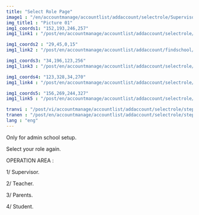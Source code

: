 ```yaml
---
title: "Select Role Page"
image1 : "/en/accountmanage/accountlist/addaccount/selectrole/Supervisor.png"
img_title1 : "Picture 01"
img1_coords1: "152,193,246,257"
img1_link1 : "/post/en/accountmanage/accountlist/addaccount/selectrole/teacher/step17_select_class/"

img1_coords2 : "29,45,0,15"
img1_link2 : "/post/en/accountmanage/accountlist/addaccount/findschool/step13_drop_down_school/"

img1_coords3: "34,196,123,256"
img1_link3 : "/post/en/accountmanage/accountlist/addaccount/selectrole/step16_super_visor/"

img1_coords4: "123,328,34,270"
img1_link4 : "/post/en/accountmanage/accountlist/addaccount/selectrole/student/step32_select_class/"

img1_coords5: "156,269,244,327"
img1_link5 : "/post/en/accountmanage/accountlist/addaccount/selectrole/parent/step24_select_class/"

tranvi : "/post/vi/accountmanage/accountlist/addaccount/selectrole/step16_super_visor/"
tranen : "/post/en/accountmanage/accountlist/addaccount/selectrole/step16_super_visor/"
lang : "eng"
---
```

Only for admin school setup.

Select your role again.		

OPERATION AREA :

1/ Supervisor.

2/ Teacher.

3/ Parents.

4/ Student.	
		
